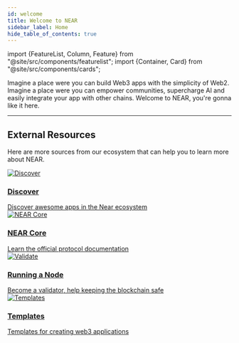 ```yaml
---
id: welcome
title: Welcome to NEAR
sidebar_label: Home
hide_table_of_contents: true
---
```


import {FeatureList, Column, Feature} from "@site/src/components/featurelist";
import {Container, Card} from "@site/src/components/cards";

Imagine a place were you can build Web3 apps with the simplicity of Web2. Imagine a place were you can empower communities, supercharge AI and easily integrate your app with other chains. Welcome to NEAR, you're gonna like it here.

<Container>
    <Card img={require("@site/static/docs/assets/welcome-pages/protocol.png").default}
          title="NEAR Protocol"
          text="Learn what NEAR is and how it works"
          links={{
            "What is NEAR?": "/concepts/basics/protocol",
            "Named Accounts": "/concepts/protocol/account-id",
            "Access Keys": "/concepts/protocol/access-keys",
            "Transactions": "/concepts/protocol/transactions"
          }}
    />
    <Card img={require("@site/static/docs/assets/welcome-pages/chain-abstraction-landing.png").default}
          title="Chain Abstraction"
          text="Forget about the chain, focus on usability"
          links={{
            "What is Chain Abstraction?": "/build/chain-abstraction/what-is",
            "Chain Signatures ✨": "/build/chain-abstraction/chain-signatures",
            "Meta-transactions": "/build/chain-abstraction/meta-transactions",
            "FastAuth (Email login)": "/build/chain-abstraction/fastauth-sdk", 
          }}
    />
    <Card img={require("@site/static/docs/assets/welcome-pages/examples-landing.png").default}
          title="Web3 Applications"
          text="Supercharge your App using NEAR"
          links={{
            "What are Web3 Applications?": "/build/web3-apps/what-is",
            "Quickstart ✨": "/build/web3-apps/quickstart",
            "Create an AI Assistant 🤖✨": "/build/web3-apps/ai/ai-assistant",
            "Use a Contract in Your Frontend": "/build/web3-apps/integrate-contracts",
            "Social Components (BOS)": "/build/near-components/what-is",
          }}
    />
    <Card img={require("@site/static/docs/assets/welcome-pages/contracts.png").default}
          title="Smart Contracts"
          text="NEAR accounts can host small programs"
          links={{
            "What is a Contract?": "/build/smart-contracts/what-is",
            "Quickstart ✨": "/build/smart-contracts/quickstart",
            "Contract's Anatomy": "/build/smart-contracts/anatomy/",
            "Sandbox Testing": "/build/smart-contracts/testing/integration-test"
          }}
    />
    <Card img={require("@site/static/docs/assets/welcome-pages/primitives-landing.png").default}
          title="Primitives"
          text="FTs, NFTs, and everything your app needs"
          links={{
            "What are Primitives?": "/build/primitives/what-is",
            "Fungible Tokens (FT)": "/build/primitives/ft",
            "Non-Fungible Tokens (NFT)": "/build/primitives/nft",
            "Autonomous Organizations": "/build/primitives/dao",
            "Decentralized Exchanges": "/build/primitives/dex",
            "Linkdrops": "/build/primitives/linkdrop",
          }}
    />
    <Card img={require("@site/static/docs/assets/welcome-pages/data-lake-landing.png").default}
          title="Data Infrastructure"
          text="Easily extract and analyze on-chain data"
          links={{
            "What is Data Infrastructure?": "/build/data-infrastructure/what-is",
            "BigQuery": "/build/data-infrastructure/big-query",
            "Data APIs": "/build/data-infrastructure/data-apis",
            "Lake Framework": "/concepts/advanced/near-lake-framework",
          }}
    />
</Container>

---

## External Resources

Here are more sources from our ecosystem that can help you to learn more about NEAR.

<div className="row cards">
  <div className="col col--6">
    <a href="https://dev.near.org/applications" target="_blank" rel="noopener noreferrer">
      <div className="card">
        <div className="card__image">
          <img src={require("@site/static/docs/assets/welcome-pages/awesomenear.jpg").default} alt="Discover" />
        </div>
        <div className="card__body">
          <h3>
          Discover
          </h3>
          Discover awesome apps in the Near ecosystem
        </div>
      </div>
    </a>
  </div>
  <div className="col col--6">
    <a href="https://near.github.io/nearcore/" target="_blank" rel="noopener noreferrer">
      <div className="card">
        <div className="card__image">
          <img src={require("@site/static/docs/assets/welcome-pages/nomicon.png").default} alt="NEAR Core" />
        </div>
        <div className="card__body">
          <h3>
          NEAR Core
          </h3>
          Learn the official protocol documentation
        </div>
      </div>
    </a>
  </div>
  <div className="col col--6">
    <a href="https://near-nodes.io" target="_blank" rel="noopener noreferrer">
      <div className="card">
        <div className="card__image">
          <img src={require("@site/static/docs/assets/welcome-pages/validate.png").default} alt="Validate" />
        </div>
        <div className="card__body">
          <h3>
          Running a Node
          </h3>
          Become a validator, help keeping the blockchain safe
        </div>
      </div>
    </a>
  </div>
  <div className="col col--6">
    <a href="https://templates.mintbase.xyz/" target="_blank" rel="noopener noreferrer">
      <div className="card">
        <div className="card__image">
          <img src={require("@site/static/docs/assets/welcome-pages/mintbase-templates.png").default} alt="Templates" />
        </div>
        <div className="card__body">
          <h3>
          Templates
          </h3>
          Templates for creating web3 applications
        </div>
      </div>
    </a>
  </div>
</div>
